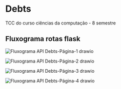 # Debts
TCC do curso ciências da computação - 8 semestre

## Fluxograma rotas flask

![Fluxograma API Debts-Página-1 drawio](https://github.com/user-attachments/assets/09caa0f6-b45a-4a95-b439-c9fe63f4eeb9)

![Fluxograma API Debts-Página-2 drawio](https://github.com/user-attachments/assets/da469847-73f0-45cb-9f13-f5a5c0c743e4)

![Fluxograma API Debts-Página-3 drawio](https://github.com/user-attachments/assets/2d78f1bf-7892-48bd-a10c-c12255ed2c5d)

![Fluxograma API Debts-Página-4 drawio](https://github.com/user-attachments/assets/8bf531ed-cda1-47d1-874d-bd2ecfbcec9e)
